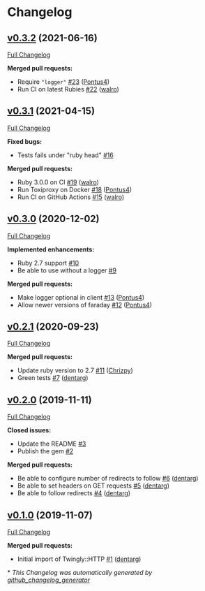 # Changelog

## [v0.3.2](https://github.com/twingly/twingly-http/tree/v0.3.2) (2021-06-16)

[Full Changelog](https://github.com/twingly/twingly-http/compare/v0.3.1...v0.3.2)

**Merged pull requests:**

- Require `"logger"` [\#23](https://github.com/twingly/twingly-http/pull/23) ([Pontus4](https://github.com/Pontus4))
- Run CI on latest Rubies [\#22](https://github.com/twingly/twingly-http/pull/22) ([walro](https://github.com/walro))

## [v0.3.1](https://github.com/twingly/twingly-http/tree/v0.3.1) (2021-04-15)

[Full Changelog](https://github.com/twingly/twingly-http/compare/v0.3.0...v0.3.1)

**Fixed bugs:**

- Tests fails under "ruby head" [\#16](https://github.com/twingly/twingly-http/issues/16)

**Merged pull requests:**

- Ruby 3.0.0 on CI [\#19](https://github.com/twingly/twingly-http/pull/19) ([walro](https://github.com/walro))
- Run Toxiproxy on Docker [\#18](https://github.com/twingly/twingly-http/pull/18) ([Pontus4](https://github.com/Pontus4))
- Run CI on GitHub Actions [\#15](https://github.com/twingly/twingly-http/pull/15) ([walro](https://github.com/walro))

## [v0.3.0](https://github.com/twingly/twingly-http/tree/v0.3.0) (2020-12-02)

[Full Changelog](https://github.com/twingly/twingly-http/compare/v0.2.1...v0.3.0)

**Implemented enhancements:**

- Ruby 2.7 support [\#10](https://github.com/twingly/twingly-http/issues/10)
- Be able to use without a logger [\#9](https://github.com/twingly/twingly-http/issues/9)

**Merged pull requests:**

- Make logger optional in client [\#13](https://github.com/twingly/twingly-http/pull/13) ([Pontus4](https://github.com/Pontus4))
- Allow newer versions of faraday [\#12](https://github.com/twingly/twingly-http/pull/12) ([Pontus4](https://github.com/Pontus4))

## [v0.2.1](https://github.com/twingly/twingly-http/tree/v0.2.1) (2020-09-23)

[Full Changelog](https://github.com/twingly/twingly-http/compare/v0.2.0...v0.2.1)

**Merged pull requests:**

- Update ruby version to 2.7 [\#11](https://github.com/twingly/twingly-http/pull/11) ([Chrizpy](https://github.com/Chrizpy))
- Green tests [\#7](https://github.com/twingly/twingly-http/pull/7) ([dentarg](https://github.com/dentarg))

## [v0.2.0](https://github.com/twingly/twingly-http/tree/v0.2.0) (2019-11-11)

[Full Changelog](https://github.com/twingly/twingly-http/compare/v0.1.0...v0.2.0)

**Closed issues:**

- Update the README [\#3](https://github.com/twingly/twingly-http/issues/3)
- Publish the gem [\#2](https://github.com/twingly/twingly-http/issues/2)

**Merged pull requests:**

- Be able to configure number of redirects to follow [\#6](https://github.com/twingly/twingly-http/pull/6) ([dentarg](https://github.com/dentarg))
- Be able to set headers on GET requests [\#5](https://github.com/twingly/twingly-http/pull/5) ([dentarg](https://github.com/dentarg))
- Be able to follow redirects [\#4](https://github.com/twingly/twingly-http/pull/4) ([dentarg](https://github.com/dentarg))

## [v0.1.0](https://github.com/twingly/twingly-http/tree/v0.1.0) (2019-11-07)

[Full Changelog](https://github.com/twingly/twingly-http/compare/299c53eb49768a081b65c159c1c3bf7127ec4e95...v0.1.0)

**Merged pull requests:**

- Initial import of Twingly::HTTP [\#1](https://github.com/twingly/twingly-http/pull/1) ([dentarg](https://github.com/dentarg))



\* *This Changelog was automatically generated by [github_changelog_generator](https://github.com/github-changelog-generator/github-changelog-generator)*

